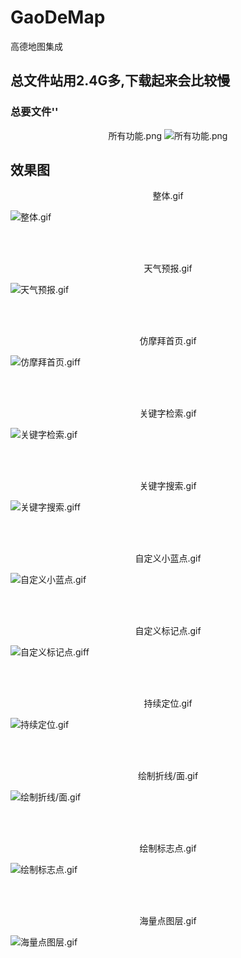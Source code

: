 # GaoDeMap
高德地图集成

## 总文件站用2.4G多,下载起来会比较慢

### 总要文件''

<p align="center" >
<span>所有功能.png</span>
<img src="Docs/所有功能.png" title="所有功能.png">
</p>


## 效果图

<p align="center" >
<p align="center" >整体.gif</p>
<img src="Docs/整体.gif" title="整体.gif">
</p>

<br>
<br>

<p align="center" >
<p align="center" >天气预报.gif</p>
<img src="Docs/天气预报.gif" title="天气预报.gif">
</p>

<br>
<br>

<p align="center" >
<p align="center" >仿摩拜首页.gif</p>
<img src="Docs/仿摩拜首页.gif" title="仿摩拜首页.giff">
</p>

<br>
<br>

<p align="center" >
<p align="center" >关键字检索.gif</p>
<img src="Docs/关键字检索.gif" title="关键字检索.gif">
</p>

<br>
<br>

<p align="center" >
<p align="center" >关键字搜索.gif</p>
<img src="Docs/关键字搜索.gif" title="关键字搜索.giff">
</p>

<br>
<br>

<p align="center" >
<p align="center" >自定义小蓝点.gif</p>
<img src="Docs/自定义小蓝点.gif" title="自定义小蓝点.gif">
</p>

<br>
<br>


<p align="center" >
<p align="center" >自定义标记点.gif</p>
<img src="Docs/自定义标记点.gif" title="自定义标记点.giff">
</p>

<br>
<br>

<p align="center" >
<p align="center" >持续定位.gif</p>
<img src="Docs/持续定位.gif" title="持续定位.gif">
</p>

<br>
<br>

<p align="center" >
<p align="center" >绘制折线/面.gif</p>
<img src="Docs/绘制折线/面.gif" title="绘制折线/面.gif">
</p>

<br>
<br>

<p align="center" >
<p align="center" >绘制标志点.gif</p>
<img src="Docs/绘制标志点.gif" title="绘制标志点.gif">
</p>

<br>
<br>

<p align="center" >
<p align="center" >海量点图层.gif</p>
<img src="Docs/海量点图层.gif" title="海量点图层.gif">
</p>


















